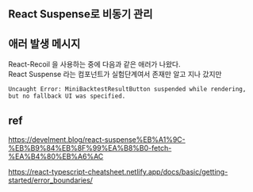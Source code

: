 
## React Suspense로 비동기 관리

## 애러 발생 메시지
React-Recoil 을 사용하는 중에 다음과 같은 애러가 나왔다.  
React Suspense 라는 컴포넌트가 실험단계여서 존재만 알고 지나 갔지만  


```
Uncaught Error: MiniBacktestResultButton suspended while rendering, but no fallback UI was specified.
```




## ref

https://develment.blog/react-suspense%EB%A1%9C-%EB%B9%84%EB%8F%99%EA%B8%B0-fetch-%EA%B4%80%EB%A6%AC

https://react-typescript-cheatsheet.netlify.app/docs/basic/getting-started/error_boundaries/